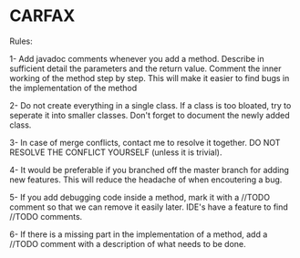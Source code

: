 # CARFAX

Rules:

  1- Add javadoc comments whenever you add a method. Describe in sufficient detail the parameters and the return value.
     Comment the inner working of the method step by step. This will make it easier to find bugs in the implementation of the method
  
  2- Do not create everything in a single class. If a class is too bloated, try to seperate it into smaller classes.
     Don't forget to document the newly added class.
  
  3- In case of merge conflicts, contact me to resolve it together. DO NOT RESOLVE THE CONFLICT YOURSELF (unless it is trivial).
  
  4- It would be preferable if you branched off the master branch for adding new features. This will reduce the headache of when encoutering a bug.
  
  5- If you add debugging code inside a method, mark it with a //TODO comment so that we can remove it easily later.
     IDE's have a feature to find //TODO comments.
 
  6- If there is a missing part in the implementation of a method, add a //TODO comment with a description of what needs to be done.
